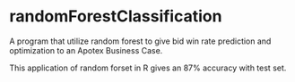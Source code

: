 # randomForestClassification
A program that utilize random forest to give bid win rate prediction and optimization to an Apotex Business Case.

This application of random forset in R gives an 87% accuracy with test set. 

